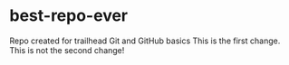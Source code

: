 # best-repo-ever
Repo created for trailhead Git and GitHub basics
This is the first change.
This is not the second change!
